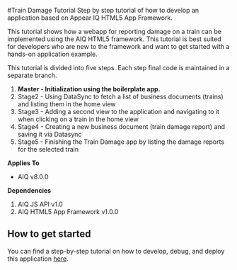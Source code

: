 #Train Damage Tutorial
Step by step tutorial of how to develop an application based on Appear IQ HTML5 App Framework. 

This tutorial shows how a webapp for reporting damage on a train can be implemented using the AIQ HTML5 framework. This tutorial is best suited for developers who are new to the framework and want to get started with a hands-on application example.

This tutorial is divided into five steps. Each step final code is maintained in a separate branch.
  1. **Master - Initialization using the boilerplate app.**
  2. Stage2 - Using DataSync to fetch a list of business documents (trains) and listing them in the home view
  3. Stage3 - Adding a second view to the application and navigating to it when clicking on a train in the home view
  4. Stage4 - Creating a new business document (train damage report) and saving it via Datasync
  5. Stage5 - Finishing the Train Damage app by listing the damage reports for the selected train


**Applies To**

* AIQ v8.0.0 


**Dependencies**

1. AIQ JS API v1.0
2. AIQ HTML5 App Framework v1.0.0


## How to get started
You can find a step-by-step tutorial on how to develop, debug, and deploy this application [here](https://docs.appeariq.com/display/AIQDEVBETA/Create+app+from+scratch%2C+using+AIQ+datasync).
